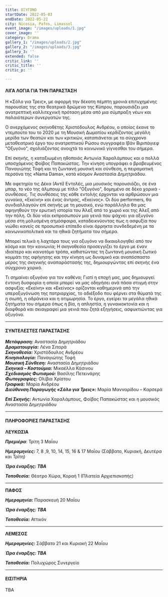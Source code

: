 ```yaml
---
title: ΟΞΥΓΟΝΟ
startDate: 2022-05-03
endDate: 2022-05-22
city: Nicosia, Pafos, Limassol
event_image: "/images/uploads/1.jpg"
cover_image: ''
category: Drama
gallery_1: "/images/uploads/2.jpg"
gallery_2: "/images/uploads/3.jpg"
gallery_3: ''
extended: false
critic_link: ''
critic_title: ''
critic_p: ''

---
```

#### ΛΙΓΑ ΛΟΓΙΑ ΓΙΑ ΤΗΝ ΠΑΡΑΣΤΑΣΗ

Η «Σόλο για Τρεις», με αφορμή την δέκατη πέμπτη χρονιά επιτυχημένης παρουσίας της στα θεατρικά δρώμενα της Κύπρου, παρουσιάζει μια ανατρεπτική καλλιτεχνική πρόταση μέσα από μια σύμπραξη νέων και παλαιότερων συνεργατών της.

Ο ανερχόμενος σκηνοθέτης Χριστόδουλος Ανδρέου, ο οποίος έκανε το ντεμπούτο του το 2020 με τη Μουσική Δωματίου κερδίζοντας μεγάλη μερίδα των θεατών και των κριτικών, καταπιάνεται με το σύγχρονο μεταθεατρικό έργο του ανατρεπτικού Ρώσου συγγραφέα Ιβάν Βιριπάγιεφ "Οξυγόνο", σχολιάζοντας ανοιχτά το κοινωνικό γίγνεσθαι του σήμερα.

Επί σκηνής, η καταξιωμένη ηθοποιός Αντωνία Χαραλάμπους και ο πολλά υποσχόμενος Φοίβος Παπακώστας. Την κίνηση υπογράφει ο βραβευμένος Παναγιώτης Τοφή και τη ζωντανή μουσική και σύνθεση, η πειραματική περσόνα της «Nama Dama», κατά κόσμον Αναστασία Δημητριάδου.

Με αφετηρία τις Δέκα (Αντί) Εντολές, μια μουσικός παρουσιάζει, σε ένα μπαρ, το νέο της άλμπουμ με τίτλο "Οξυγόνο", δομημένο σε δέκα χορικά - συνθέσεις. Τις συνθέσεις της κάθε εντολής έρχονται να αρθρώσουν μια γυναίκα, «Εκείνη» και ένας άντρας, «Εκείνος». Οι δύο performers, θα συνδιαλλαγούν επί σκηνής με τη μουσικό, ενώ παράλληλα θα μας αφηγηθούν την ερωτική ιστορία του Άλεξ από το χωριό και της Άλεξ από την πόλη. Οι δύο νέοι εκπροσωπούν μια γενιά που ψάχνει για οξυγόνο μέσα στη μολυσμένη ατμόσφαιρα, καταδεικνύοντας πως η ασφυξία που νιώθει κανείς σε προσωπικό επίπεδο είναι άρρηκτα συνδεδεμένη με τα κοινωνικοπολιτικά και τα ηθικά ζητήματα του σήμερα.

Μπορεί τελικά η λαχτάρα τους για οξυγόνο να δικαιολογηθεί από τον κόσμο και την κοινωνία; Η σκηνοθεσία προσεγγίζει το έργο με έναν ιδιαίτερο και καινοτόμο τρόπο, καθιστώντας τη ζωντανή μουσική ζωτικό κομμάτι της αφήγησης και την κίνηση ως δυναμικό και αναπόσπαστο μέρος της σκηνικής αναπαράστασής της, δημιουργώντας επί σκηνής ένα σύγχρονο χορικό.

​Τι σημαίνει οξυγόνο για τον καθένα; Γιατί η εποχή μας, μας δημιουργεί έντονη δυσφορία η οποία μπορεί να μας οδηγήσει ανά πάσα στιγμή στην ασφυξία; «Εκείνη» και «Εκείνος» ορίζονται καθημερινά από την υπεροξυγόνωση της πατριαρχίας, το αδιέξοδο που φέρνει στα θύματά της η σιωπή, η αδράνεια και η ατιμωρησία. Το έργο, εγείρει τα μεγάλα ηθικά ζητήματα του σήμερα όπως η βία, η απληστία, η γυναικοκτονία και η διαφθορά και σκιαγραφεί μια γενιά που ζητά εξηγήσεις, ασφυκτιώντας για οξυγόνο.

***

#### ΣΥΝΤΕΛΕΣΤΕΣ ΠΑΡΑΣΤΑΣΗΣ

**_Μετάφραση:_** Αναστασία Δημητριάδου  
**_Δραματουργία:_** Λένα Σιταρά  
**_Σκηνοθεσία:_** Χριστόδουλος Ανδρέου  
**_Κινησιολογία:_** Παναγιώτης Τοφή  
**_Μουσική Σύνθεση:_** Αναστασία Δημητριάδου  
**_Σκηνικά – Κοστούμια:_** Μικαέλλα Κάσινου  
**_Σχεδιασμός Φωτισμού:_** Βασίλης Πετεινάρης  
**_Φωτογραφίες:_** Ολίβια Χρίστου  
**_Γραφικά:_** Μαρία Ανδρέου  
**_Διεύθυνση Παραγωγής «Σόλο για Τρεις»:_** Μαρία Μανναρίδου – Καρσερά

**_Επί Σκηνής:_** Αντωνία Χαραλάμπους, Φοίβος Παπακώστας και η μουσικός  
Αναστασία Δημητριάδου

***

#### ΠΛΗΡΟΦΟΡΙΕΣ ΠΑΡΑΣΤΑΣΗΣ

**ΛΕΥΚΩΣΙΑ**

**_Πρεμιέρα_**: Τρίτη 3 Μαΐου

**_Ημερομηνίες:_**  7, 8 ,9, 10, 14, 15, 16 & 17 Μαΐου (Σάββατο, Κυριακή, Δευτέρα και Τρίτη)

**_Ώρα έναρξης: ΤΒΑ_**

**_Τοποθεσία:_** Θέατρο Χώρα, Κοραή 1 (Πλατεία Αρχιεπισκοπής)

***

**ΠΑΦΟΣ**

**_Ημερομηνία:_** Παρασκευή 20 Μαΐου

**_Ώρα έναρξης: ΤΒΑ_**

**_Τοποθεσία:_** Αττικόν

***

**ΛΕΜΕΣΟΣ**

**_Ημερομηνίες:_** Σάββατο 21 και Κυριακή 22 Μαΐου

**_Ώρα έναρξης: ΤΒΑ_**

**_Τοποθεσία:_** Πολυχώρος Συνεργείο

***

#### ΕΙΣΙΤΗΡΙΑ

ΤΒΑ